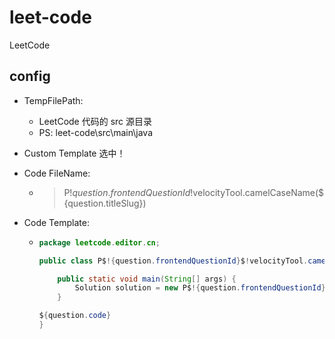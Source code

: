 # leet-code
LeetCode

## config
- TempFilePath:
  - LeetCode 代码的 src 源目录
  - PS: leet-code\src\main\java


- Custom Template 选中！

- Code FileName:

    - >P$!{question.frontendQuestionId}$!velocityTool.camelCaseName(${question.titleSlug})


- Code Template:
  - ```java
    package leetcode.editor.cn;

    public class P$!{question.frontendQuestionId}$!velocityTool.camelCaseName(${question.titleSlug}){
    
        public static void main(String[] args) {
            Solution solution = new P$!{question.frontendQuestionId}$!velocityTool.camelCaseName(${question.titleSlug})().new Solution();
        }
    
    ${question.code}
    }
    ```